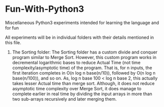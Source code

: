 # Fun-With-Python3
Miscellaneous Python3 experiments intended for learning the language and for fun

All experiments will be in individual folders with their details mentioned in this file.

1. The Sorting folder: The Sorting folder has a custom divide and conquer program similar to Merge Sort.
However, this custom program works in decremental logarithmic bases to reduce Actual Time (not time complexity/asymptotic time) of the program.
That is, for n inputs, the first iteration completes in O(n log n base(n/10)), followed by O(n log n base(n/100)), and so on.
As, log n base 100 < log n base 2, this actually takes lesser Actual time than merge sort. Although, it does not reduce asymptotic time complexity over Merge Sort, it does manage to complete earlier in real time by dividing the input arrays in more than two sub-arrays recursively and later merging them.

